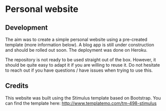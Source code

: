 # Personal website
## Development
The aim was to create a simple personal website using a pre-created template (more information below). A blog app is still under construction and should be rolled out soon.
The deployment was done on Heroku.

The repository is not ready to be used straight out of the box. However, it should be quite easy to adapt it if you are willing to reuse it.
Do not hesitate to reach out if you have questions / have issues when trying to use this.

## Credits

This website was built using the Stimulus template based on Bootstrap. You can find the template here: 
http://www.templatemo.com/tm-498-stimulus

